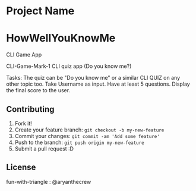 # Project Name

# HowWellYouKnowMe
CLI Game App

CLI-Game-Mark-1
CLI quiz app (Do you know me?)

Tasks:
The quiz can be "Do you know me" or a similar CLI QUIZ on any other topic too. Take Username as input.
Have at least 5 questions.
Display the final score to the user.



## Contributing

1. Fork it!
2. Create your feature branch: `git checkout -b my-new-feature`
3. Commit your changes: `git commit -am 'Add some feature'`
4. Push to the branch: `git push origin my-new-feature`
5. Submit a pull request :D

## License

fun-with-triangle : @aryanthecrew
